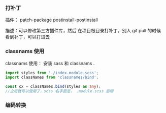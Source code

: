 ### 打补丁

插件： patch-package postinstall-postinstall

描述：可以修改第三方插件库，然后 在项目根目录打补丁，别人 git pull 的时候 看到补丁，可以打进去





### classnams 使用

classnams 使用： 安装 sass 和 classnams .

```ts
import styles from './index.module.scss';
import classNames from 'classnames/bind';

const cx = classNames.bind(styles as any);
//之后就可以使用了，scss 名字要是， .module.scss 后缀
```



### 编码转换  
